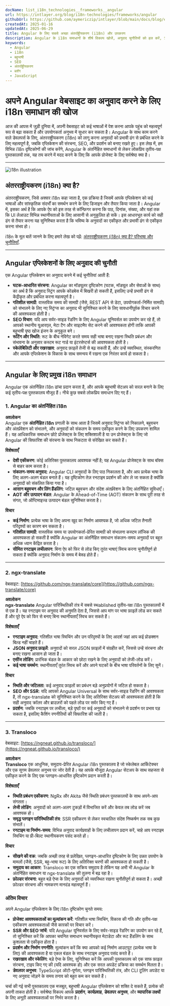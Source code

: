 ```yaml
---
docName: list_i18n_technologies__frameworks__angular
url: https://intlayer.org/blog/i18n-technologies/frameworks/angular
githubUrl: https://github.com/aymericzip/intlayer/blob/main/docs/blog/en/list_i18n_technologies/frameworks/angular.md
createdAt: 2025-01-16
updatedAt: 2025-06-29
title: Angular के लिए सबसे अच्छा अंतर्राष्ट्रीयकरण (i18n) और उपकरण
description: Angular के i18n समाधानों के शीर्ष विकल्प खोजें, अनुवाद चुनौतियों को हल करें, SEO बढ़ाएं और एक वैश्विक वेब अनुभव प्रदान करें.
keywords:
  - Angular
  - i18n
  - बहुभाषी
  - SEO
  - अंतर्राष्ट्रीयकरण
  - ब्लॉग
  - JavaScript
---
```


# अपने Angular वेबसाइट का अनुवाद करने के लिए i18n समाधान की खोज

आज की आपस में जुड़ी दुनिया में, अपनी वेबसाइट को कई भाषाओं में पेश करना आपके पहुंच को महत्वपूर्ण रूप से बढ़ा सकता है और उपयोगकर्ता अनुभव में सुधार कर सकता है। Angular के साथ काम करने वाले डेवलपर्स के लिए, अंतरराष्ट्रीयकरण (i18n) को लागू करना अनुवादों को प्रभावी ढंग से प्रबंधित करने के लिए महत्वपूर्ण है, जबकि एप्लिकेशन की संरचना, SEO, और प्रदर्शन को बनाए रखते हुए। इस लेख में, हम विभिन्न i18n दृष्टिकोणों की जांच करेंगे, Angular के अंतर्निहित समाधानों से लेकर लोकप्रिय तृतीय-पक्ष पुस्तकालयों तक, यह तय करने में मदद करने के लिए कि आपके प्रोजेक्ट के लिए सर्वश्रेष्ठ क्या है।

---

![i18n illustration](https://github.com/aymericzip/intlayer/blob/main/docs/blog/assets/i18n.webp)

## अंतरराष्ट्रीयकरण (i18n) क्या है?

अंतरराष्ट्रीयकरण, जिसे अक्सर i18n कहा जाता है, एक प्रक्रिया है जिसमें आपके एप्लिकेशन को कई भाषाओं और सांस्कृतिक संदर्भों का समर्थन करने के लिए डिजाइन और तैयार किया जाता है। Angular में, इसका अर्थ है कि आपके ऐप को इस तरह से कॉन्फ़िगर करना कि पाठ, दिनांक, संख्या, और यहां तक कि UI लेआउट विभिन्न स्थानीयताओं के लिए आसानी से अनुकूलित हो सकें। इस आधारभूत कार्य को सही ढंग से तैयार करना यह सुनिश्चित करता है कि भविष्य के अनुवादों का एकीकृत और प्रभावी ढंग से एकीकृत करना संभव हो।

i18n के मूल बातें जानने के लिए हमारे लेख को पढ़ें: [अंतरराष्ट्रीयकरण (i18n) क्या है? परिभाषा और चुनौतियाँ](https://github.com/aymericzip/intlayer/blob/main/docs/docs/hi/what_is_internationalization.md).

---

## Angular एप्लिकेशनों के लिए अनुवाद की चुनौती

एक Angular एप्लिकेशन का अनुवाद करने में कई चुनौतियां आती हैं:

- **घटक-आधारित संरचना**: Angular का मॉड्यूलर दृष्टिकोण (घटक, मॉड्यूल और सेवाओं के साथ) का अर्थ है कि अनुवाद स्ट्रिंग आपके कोडबेस में बिखरी हो सकती हैं, इसलिए उन्हें प्रभावी ढंग से केंद्रीकृत और प्रबंधित करना महत्वपूर्ण है।
- **गतिशील सामग्री**: वास्तविक समय की सामग्री (जैसे, REST API से डेटा, उपयोगकर्ता-निर्मित सामग्री) को संभालने के लिए नए स्ट्रिंग्स का अनुवाद भी सुनिश्चित करने के लिए सावधानीपूर्वक विचार करने की आवश्यकता होती है।
- **SEO विचार**: यदि आप सर्वर-साइड रेंडरिंग के लिए Angular यूनिवर्सल का उपयोग कर रहे हैं, तो आपको स्थानीय यूआरएल, मेटा टैग और साइटमैप सेट करने की आवश्यकता होगी ताकि आपकी बहुभाषी पृष्ठ खोज इंजन के अनुकूल बने।
- **रूटिंग और स्थिति**: रूट के बीच नेविगेट करते समय सही भाषा बनाए रखना स्थिति प्रबंधन और संभावना के अनुसार कस्टम रूट गार्ड या इंटरसेप्टर्स की आवश्यकता होती है।
- **स्केलेबिलिटी और रखरखाव**: अनुवाद फ़ाइलें तेजी से बढ़ सकती हैं, और उन्हें व्यवस्थित, संस्करणित और आपके एप्लिकेशन के विकास के साथ समन्वय में रखना एक निरंतर कार्य हो सकता है।

---

## Angular के लिए प्रमुख i18n समाधान

Angular एक अंतर्निहित i18n ढांचा प्रदान करता है, और आपके बहुभाषी सेटअप को सरल बनाने के लिए कई तृतीय-पक्ष पुस्तकालय मौजूद हैं। नीचे कुछ सबसे लोकप्रिय समाधान दिए गए हैं।

### 1. Angular का अंतर्निहित i18n

**अवलोकन**  
Angular एक **अंतर्निहित i18n** प्रणाली के साथ आता है जिसमें अनुवाद स्ट्रिंग्स को निकालने, बहुवचन और अंतर्प्रवेशन को संभालने, और अनुवादों को संकलन के समय एकीकृत करने के लिए उपकरण शामिल हैं। यह आधिकारिक समाधान छोटे प्रोजेक्ट्स के लिए शक्तिशाली है या उन प्रोजेक्ट्स के लिए जो Angular की सिफारिश की संरचना के साथ निकटता से संरेखित कर सकते हैं।

**विशेषताएँ**

- **देशी एकीकरण**: कोई अतिरिक्त पुस्तकालय आवश्यक नहीं है; यह Angular प्रोजेक्ट्स के साथ बॉक्स से बाहर काम करता है।
- **संकलन-समय अनुवाद**: Angular CLI अनुवादों के लिए पाठ निकालता है, और आप प्रत्येक भाषा के लिए अलग-अलग बंडल बनाते हैं। यह दृष्टिकोण तेज़ रनटाइम प्रदर्शन की ओर ले जा सकता है क्योंकि अनुवादों को संकलित किया गया है।
- **आसान बहुवचन और लिंग हैंडलिंग**: जटिल बहुवचन और संदेश अंतर्प्रवेशन के लिए अंतर्निहित सुविधाएँ।
- **AOT और उत्पादन बंडल**: Angular के Ahead-of-Time (AOT) संकलन के साथ पूरी तरह से संगत, जो ऑप्टिमाइज्ड उत्पादन बंडल सुनिश्चित करता है।

**विचार**

- **कई निर्माण**: प्रत्येक भाषा के लिए अपना खुद का निर्माण आवश्यक है, जो अधिक जटिल तैनाती परिदृश्यों का कारण बन सकता है।
- **गतिशील सामग्री**: वास्तविक समय या उपयोगकर्ता-प्रेरित सामग्री को संभालना कस्टम लॉजिक की आवश्यकता हो सकती है क्योंकि Angular का अंतर्निहित समाधान संकलन-समय अनुवादों पर बहुत अधिक ध्यान केंद्रित करता है।
- **सीमित रनटाइम लचीलापन**: बिना ऐप को फिर से लोड किए तुरंत भाषाएं स्विच करना चुनौतीपूर्ण हो सकता है क्योंकि अनुवाद निर्माण के समय में बेक्ड होते हैं।

---

### 2. ngx-translate

वेबसाइट: [https://github.com/ngx-translate/core](https://github.com/ngx-translate/core)

**अवलोकन**  
**ngx-translate** Angular पारिस्थितिकी तंत्र में सबसे स्थablished तृतीय-पक्ष i18n पुस्तकालयों में से एक है। यह रनटाइम पर अनुवाद की अनुमति देता है, जिससे आप मांग पर भाषा फ़ाइलें लोड कर सकते हैं और पूरे ऐप को फिर से बनाए बिना स्थानीयताएँ स्विच कर सकते हैं।

**विशेषताएँ**

- **रनटाइम अनुवाद**: गतिशील भाषा स्विचिंग और उन परिदृश्यों के लिए आदर्श जहां आप कई प्रोडक्शन बिल्ड नहीं चाहते हैं।
- **JSON अनुवाद फ़ाइलें**: अनुवादों को सरल JSON फ़ाइलों में संग्रहीत करें, जिससे उन्हें संरचना और बनाए रखना आसान हो जाता है।
- **एसींज लोडिंग**: प्रारंभिक बंडल के आकार को छोटा रखने के लिए अनुवादों को लेजी-लोड करें।
- **कई भाषा समर्थन**: स्थानीयताएँ तुरंत स्विच करें और अपने घटकों के बीच भाषा परिवर्तनों के लिए सुनें।

**विचार**

- **स्थिति और जटिलता**: कई अनुवाद फ़ाइलों का प्रबंधन बड़े अनुप्रयोगों में जटिल हो सकता है।
- **SEO और SSR**: यदि आपको Angular Universal के साथ सर्वर-साइड रेंडरिंग की आवश्यकता है, तो ngx-translate को सुनिश्चित करने के लिए अतिरिक्त सेटअप की आवश्यकता होती है कि सही अनुवाद क्रॉलर और ब्राउज़रों को पहले लोड पर सर्वर किए गए हैं।
- **प्रदर्शन**: जबकि रनटाइम पर लचीला, बड़े पृष्ठों पर कई अनुवादों को संभालने से प्रदर्शन पर प्रभाव पड़ सकता है, इसलिए कैशिंग रणनीतियों की सिफारिश की जाती है।

---

### 3. Transloco

वेबसाइट: [https://ngneat.github.io/transloco/](https://ngneat.github.io/transloco/)

**अवलोकन**  
**Transloco** एक आधुनिक, समुदाय-प्रेरित Angular i18n पुस्तकालय है जो स्केलेबल आर्किटेक्चर और एक सुगम डेवलपर अनुभव पर जोर देती है। यह आपके मौजूदा Angular सेटअप के साथ सहजता से एकीकृत करने के लिए एक प्लगइन-आधारित दृष्टिकोण प्रदान करती है।

**विशेषताएँ**

- **स्थिति प्रबंधन एकीकरण**: NgRx और Akita जैसे स्थिति प्रबंधन पुस्तकालयों के साथ अपने-आप संगतता।
- **लेजी लोडिंग**: अनुवादों को अलग-अलग टुकड़ों में विभाजित करें और केवल तब लोड करें जब आवश्यक हो।
- **समृद्ध प्लगइन पारिस्थितिकी तंत्र**: SSR एकीकरण से लेकर स्वचालित संदेश निष्कर्षण तक सब कुछ संभालें।
- **रनटाइम या निर्माण-समय**: विभिन्न अनुवाद कार्यप्रवाहों के लिए लचीलापन प्रदान करें, चाहे आप रनटाइम स्विचिंग या प्री-बिल्ट स्थानीयकरण पसंद करते हों।

**विचार**

- **सीखने की वक्र**: जबकि अच्छी तरह से प्रलेखित, प्लगइन-आधारित दृष्टिकोण के लिए उन्नत उपयोग के मामलों (जैसे, SSR, बहु-भाषा रूट) के लिए अतिरिक्त चरणों की आवश्यकता हो सकती है।
- **समुदाय का आकार**: Transloco का एक सक्रिय समुदाय है लेकिन यह अभी भी Angular के अंतर्निहित समाधान या ngx-translate की तुलना में बढ़ रहा है।
- **फ़ोल्डर संरचना**: बहुत बड़े ऐप्स के लिए अनुवादों को व्यवस्थित रखना चुनौतीपूर्ण हो सकता है। अच्छी फ़ोल्डर संरचना और नामकरण मानदंड महत्वपूर्ण हैं।

### अंतिम विचार

अपने Angular एप्लिकेशन के लिए i18n दृष्टिकोण चुनते समय:

- **प्रोजेक्ट आवश्यकताओं का मूल्यांकन करें**: गतिशील भाषा स्विचिंग, विकास की गति और तृतीय-पक्ष एकीकरण आवश्यकताओं जैसे कारकों पर विचार करें।
- **SSR और SEO जांचें**: यदि Angular यूनिवर्सल के लिए सर्वर-साइड रेंडरिंग का उपयोग कर रहे हैं, तो सुनिश्चित करें कि आपका चयनित समाधान स्थानीयकृत मेटाडेटा और रूट हैंडलिंग के साथ कुशलता से एकीकृत होता है।
- **प्रदर्शन और निर्माण रणनीति**: मूल्यांकन करें कि क्या आपको कई निर्माण आउटपुट (प्रत्येक भाषा के लिए) की आवश्यकता है या एकल बंडल के साथ रनटाइम अनुवाद पसंद करते हैं।
- **रखरखाव और स्केलिंग**: बड़े ऐप्स के लिए, सुनिश्चित करें कि आपकी पुस्तकालय को एक साफ फ़ाइल संरचना, टाइप किए गए की (यदि आवश्यक हो) और एक सरल अपडेट प्रक्रिया का समर्थन मिलता है।
- **डेवलपर अनुभव**: TypeScript ऑटो-पूर्णता, प्लगइन पारिस्थितिकी तंत्र, और CLI टूलिंग अपडेट या नए अनुवाद जोड़ने के समय तनाव को बहुत कम कर सकते हैं।

चर्चा की गई सभी पुस्तकालय एक मजबूत, बहुभाषी Angular एप्लिकेशन को शक्ति दे सकते हैं, प्रत्येक की अपनी ताकत होती है। सर्वश्रेष्ठ विकल्प आपके **प्रदर्शन**, **कार्यप्रवाह**, **डेवलपर अनुभव**, और **व्यापारिक लक्ष्यों** के लिए अनूठी आवश्यकताओं पर निर्भर करता है।
